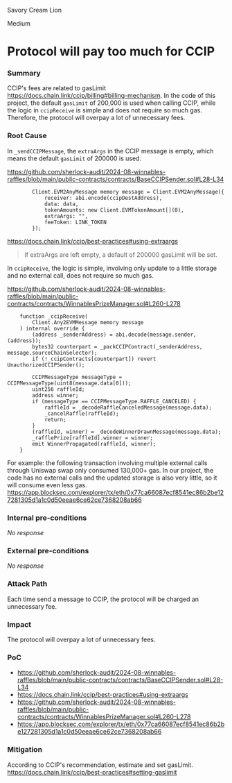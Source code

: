 Savory Cream Lion

Medium

# Protocol will pay too much for CCIP

### Summary

CCIP's fees are related to gasLimit https://docs.chain.link/ccip/billing#billing-mechanism. In the code of this project, the default `gasLimit` of 200,000 is used when calling CCIP, while the logic in `ccipReceive` is simple and does not require so much gas. Therefore, the protocol will overpay a lot of unnecessary fees.

### Root Cause

In `_sendCCIPMessage`, the `extraArgs` in the CCIP message is empty, which means the default `gasLimit` of 200000 is used.

https://github.com/sherlock-audit/2024-08-winnables-raffles/blob/main/public-contracts/contracts/BaseCCIPSender.sol#L28-L34
```solidity
        Client.EVM2AnyMessage memory message = Client.EVM2AnyMessage({
            receiver: abi.encode(ccipDestAddress),
            data: data,
            tokenAmounts: new Client.EVMTokenAmount[](0),
            extraArgs: "",
            feeToken: LINK_TOKEN
        });
```

https://docs.chain.link/ccip/best-practices#using-extraargs
> If extraArgs are left empty, a default of 200000 gasLimit will be set.

In `ccipReceive`, the logic is simple, involving only update to a little storage and no external call, does not require so much gas.

https://github.com/sherlock-audit/2024-08-winnables-raffles/blob/main/public-contracts/contracts/WinnablesPrizeManager.sol#L260-L278
```solidity
    function _ccipReceive(
        Client.Any2EVMMessage memory message
    ) internal override {
        (address _senderAddress) = abi.decode(message.sender, (address));
        bytes32 counterpart = _packCCIPContract(_senderAddress, message.sourceChainSelector);
        if (!_ccipContracts[counterpart]) revert UnauthorizedCCIPSender();

        CCIPMessageType messageType = CCIPMessageType(uint8(message.data[0]));
        uint256 raffleId;
        address winner;
        if (messageType == CCIPMessageType.RAFFLE_CANCELED) {
            raffleId = _decodeRaffleCanceledMessage(message.data);
            _cancelRaffle(raffleId);
            return;
        }
        (raffleId, winner) = _decodeWinnerDrawnMessage(message.data);
        _rafflePrize[raffleId].winner = winner;
        emit WinnerPropagated(raffleId, winner);
    }
```

For example: the following transaction involving multiple external calls through Uniswap swap only consumed 130,000+ gas. In our project, the code has no external calls and the updated storage is also very little, so it will consume even less gas.
https://app.blocksec.com/explorer/tx/eth/0x77ca66087ecf8541ec86b2be127281305d1a1c0d50eeae6ce62ce7368208ab66

### Internal pre-conditions

_No response_

### External pre-conditions

_No response_

### Attack Path

Each time send a message to CCIP, the protocol will be charged an unnecessary fee.

### Impact

The protocol will overpay a lot of unnecessary fees.

### PoC

- https://github.com/sherlock-audit/2024-08-winnables-raffles/blob/main/public-contracts/contracts/BaseCCIPSender.sol#L28-L34
- https://docs.chain.link/ccip/best-practices#using-extraargs
- https://github.com/sherlock-audit/2024-08-winnables-raffles/blob/main/public-contracts/contracts/WinnablesPrizeManager.sol#L260-L278
- https://app.blocksec.com/explorer/tx/eth/0x77ca66087ecf8541ec86b2be127281305d1a1c0d50eeae6ce62ce7368208ab66

### Mitigation

According to CCIP's recommendation, estimate and set gasLimit.
https://docs.chain.link/ccip/best-practices#setting-gaslimit